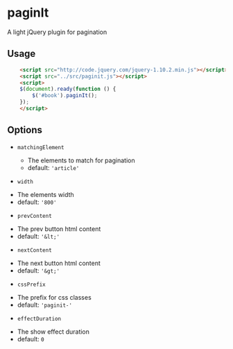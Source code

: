 paginIt
=======

A light jQuery plugin for pagination

Usage
-----

```html
    <script src="http://code.jquery.com/jquery-1.10.2.min.js"></script>
    <script src="../src/paginit.js"></script>
    <script>
    $(document).ready(function () {
        $('#book').paginIt();
    });
    </script>
```
Options
-------
 
  * `matchingElement`
    - The elements to match for pagination
    - default: `'article'`
   
  * ``width``
   - The elements width
   - default: `'800'`
   
  * ``prevContent``
   - The prev button html content
   - default: `'&lt;'`
   
  * ``nextContent``
   - The next button html content
   - default: `'&gt;'`
   
  * ``cssPrefix``
   - The prefix for css classes
   - default: `'paginit-'`
   
  * ``effectDuration``
   - The show effect duration
   - default: `0`

